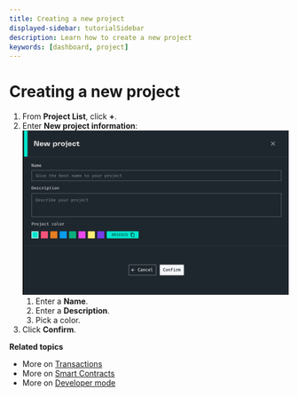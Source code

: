 ```yaml
---
title: Creating a new project
displayed-sidebar: tutorialSidebar
description: Learn how to create a new project
keywords: [dashboard, project]
---
```

# Creating a new project

1. From **Project List**, click **+**.
1. Enter **New project information**:
    ![New project](src/new-project.png)
    1. Enter a **Name**.
    1. Enter a **Description**.
    1. Pick a color.
1. Click **Confirm**.  

**Related topics**

- More on [Transactions](/Transactions/creating-a-transaction.mdx)
- More on [Smart Contracts](/Smart-contract/understanding-smart-contracts.md)
- More on [Developer mode](/Developer/Discovering-coding-interface.md)
